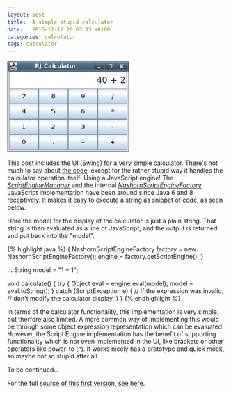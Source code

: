```yaml
---
layout: post
title:  A simple stupid calculator  
date:   2016-12-12 20:03:03 +0100
categories: calculator
tags: calculator
---
```


![Calculator](/assets/rj_calc1.png)

This post includes the UI (Swing) for a very simple calculator. There's not much to say about [the code][src], except for the rather stupid way it handles the calculator operation itself: Using a JavaScript engine! The [*ScriptEngineManager*][SEM] and the internal [*NashornScriptEngineFactory*][NSEF] JavaScript implementation have been around since Java 6 and 8 receptively. It makes it easy to execute a string as snippet of code, as seen below.

Here the model for the display of the calculator is just a plain string. That string is then evaluated as a line of JavaScript, and the output is returned and put back into the "model".


{% highlight java %}
  {
    NashornScriptEngineFactory factory = new NashornScriptEngineFactory();
    engine = factory.getScriptEngine();
  }

  ...
  String model = "1 + 1";

  void calculate() {
    try {
      Object eval = engine.eval(model);
      model = eval.toString();
    } catch (ScriptException e) {
      // If the expression was invalid,
      // don't modify the calculator display.
    }
  }
{% endhighlight %}

In terms of the calculator functionality, this implementation is very simple, but therfore also limited. A more common way of implementing this would be through some object expression representation which can be evaluated. However, the Script Engine implementation has the benefit of supporting functionality which is not even implemented in the UI, like brackets or other operators like power-to (^). It works nicely has a prototype and quick mock, so maybe not so stupid after all.

To be continued...

For the full [source of this first version, see here][src].

[src]: https://github.com/hblok/rememberjava/tree/63a8f7153f0c36fa74368cc3456d33a1ff9d2989/_includes/src/com/rememberjava/calc
[SEM]: https://docs.oracle.com/javase/8/docs/api/index.html?javax/script/ScriptEngineManager.html
[NSEF]: http://docs.oracle.com/javase/8/docs/jdk/api/nashorn/jdk/nashorn/api/scripting/NashornScriptEngineFactory.html
